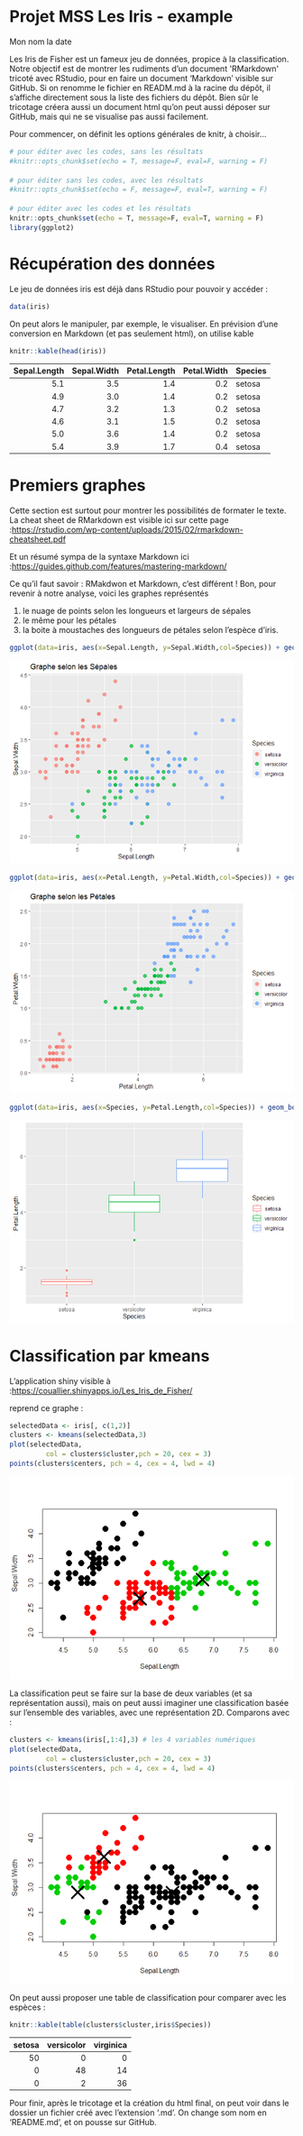 Projet MSS Les Iris - example
================
Mon nom
la date

Les Iris de Fisher est un fameux jeu de données, propice à la
classification. Notre objectif est de montrer les rudiments d’un
document 'RMarkdown' tricoté avec RStudio, pour en faire un document
‘Markdown’ visible sur GitHub. Si on renomme le fichier en READM.md à
la racine du dépôt, il s’affiche directement sous la liste des fichiers
du dépôt. Bien sûr le tricotage créera aussi un document html qu’on peut
aussi déposer sur GitHub, mais qui ne se visualise pas aussi facilement.

Pour commencer, on définit les options générales de knitr, à choisir…

``` r
# pour éditer avec les codes, sans les résultats
#knitr::opts_chunk$set(echo = T, message=F, eval=F, warning = F) 

# pour éditer sans les codes, avec les résultats
#knitr::opts_chunk$set(echo = F, message=F, eval=T, warning = F)

# pour éditer avec les codes et les résultats
knitr::opts_chunk$set(echo = T, message=F, eval=T, warning = F)
library(ggplot2)
```

# Récupération des données

Le jeu de données iris est déjà dans RStudio pour pouvoir y accéder :

``` r
data(iris)
```

On peut alors le manipuler, par exemple, le visualiser. En prévision
d’une conversion en Markdown (et pas seulement html), on utilise kable

``` r
knitr::kable(head(iris))
```

| Sepal.Length | Sepal.Width | Petal.Length | Petal.Width | Species |
| -----------: | ----------: | -----------: | ----------: | :------ |
|          5.1 |         3.5 |          1.4 |         0.2 | setosa  |
|          4.9 |         3.0 |          1.4 |         0.2 | setosa  |
|          4.7 |         3.2 |          1.3 |         0.2 | setosa  |
|          4.6 |         3.1 |          1.5 |         0.2 | setosa  |
|          5.0 |         3.6 |          1.4 |         0.2 | setosa  |
|          5.4 |         3.9 |          1.7 |         0.4 | setosa  |

# Premiers graphes

Cette section est surtout pour montrer les possibilités de formater le
texte. La cheat sheet de RMarkdown est visible ici sur cette page
:<https://rstudio.com/wp-content/uploads/2015/02/rmarkdown-cheatsheet.pdf>

Et un résumé sympa de la syntaxe Markdown ici
:<https://guides.github.com/features/mastering-markdown/>

Ce qu’il faut savoir : RMakdwon et Markdown, c’est différent \! Bon,
pour revenir à notre analyse, voici les graphes représentés

1.  le nuage de points selon les longueurs et largeurs de sépales
2.  le même pour les pétales
3.  la boite à moustaches des longueurs de pétales selon l’espèce
    d’iris.

<!-- end list -->

``` r
ggplot(data=iris, aes(x=Sepal.Length, y=Sepal.Width,col=Species)) + geom_point(size=3, alpha=0.7)+ggtitle('Graphe selon les Sépales')
```

![](projet-les-Iris_files/figure-gfm/unnamed-chunk-4-1.png)<!-- -->

``` r
ggplot(data=iris, aes(x=Petal.Length, y=Petal.Width,col=Species)) + geom_point(size=3, alpha=0.7)+ggtitle('Graphe selon les Pétales')
```

![](projet-les-Iris_files/figure-gfm/unnamed-chunk-5-1.png)<!-- -->

``` r
ggplot(data=iris, aes(x=Species, y=Petal.Length,col=Species)) + geom_boxplot()
```

![](projet-les-Iris_files/figure-gfm/unnamed-chunk-6-1.png)<!-- -->

# Classification par kmeans

L’application shiny visible à
:<https://couallier.shinyapps.io/Les_Iris_de_Fisher/>

reprend ce graphe :

``` r
selectedData <- iris[, c(1,2)]
clusters <- kmeans(selectedData,3)
plot(selectedData,
         col = clusters$cluster,pch = 20, cex = 3)
points(clusters$centers, pch = 4, cex = 4, lwd = 4)
```

![](projet-les-Iris_files/figure-gfm/unnamed-chunk-7-1.png)<!-- -->

La classification peut se faire sur la base de deux variables (et sa
représentation aussi), mais on peut aussi imaginer une classification
basée sur l’ensemble des variables, avec une représentation 2D.
Comparons avec :

``` r
clusters <- kmeans(iris[,1:4],3) # les 4 variables numériques
plot(selectedData,
         col = clusters$cluster,pch = 20, cex = 3)
points(clusters$centers, pch = 4, cex = 4, lwd = 4)
```

![](projet-les-Iris_files/figure-gfm/unnamed-chunk-8-1.png)<!-- -->

On peut aussi proposer une table de classification pour comparer avec
les espèces :

``` r
knitr::kable(table(clusters$cluster,iris$Species))
```

| setosa | versicolor | virginica |
| -----: | ---------: | --------: |
|     50 |          0 |         0 |
|      0 |         48 |        14 |
|      0 |          2 |        36 |

Pour finir, après le tricotage et la création du html final, on peut
voir dans le dossier un fichier créé avec l’extension ‘.md’. On change
som nom en ‘README.md’, et on pousse sur GitHub.
